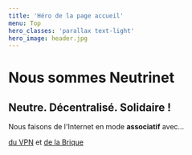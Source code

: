```yaml
---
title: 'Héro de la page accueil'
menu: Top
hero_classes: 'parallax text-light'
hero_image: header.jpg
---
```


# Nous sommes Neutrinet
## Neutre. Décentralisé. Solidaire !

Nous faisons de l'Internet en mode **associatif** avec…

[du VPN](/vpn?classes=btn,btn-primary) et [de la Brique](/brique?classes=btn,btn-success)






